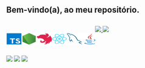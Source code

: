 <h2>Bem-vindo(a), ao meu repositório.<h2>

 ##

<div align="center">
  <a href="https://github.com/Marcos-sxt">
  <img height="180em" src="https://github-readme-stats.vercel.app/api?username=Marcos-sxt&show_icons=true&theme=github_dark&include_all_commits=true&count_private=true"/>
  <img height="180em" src="https://github-readme-stats.vercel.app/api/top-langs/?username=Marcos-sxt&layout=compact&langs_count=7&theme=github_dark"/>
</div>
  <div style="display: flex"><br>
  <img align="center" alt="MX-Js" height="30" width="40" src="https://raw.githubusercontent.com/devicons/devicon/master/icons/typescript/typescript-plain.svg">
  <img align="center" alt="MX-HTML" height="30" width="40" src="https://raw.githubusercontent.com/devicons/devicon/master/icons/nodejs/nodejs-original.svg">
   <img align="center" alt="MX-CSS" height="30" width="40" src="https://raw.githubusercontent.com/devicons/devicon/master/icons/nestjs/nestjs-plain.svg">
  <img align="center" alt="MX-CSS" height="30" width="40" src="https://raw.githubusercontent.com/devicons/devicon/master/icons/react/react-original.svg">
  <img align="center" alt="MX-CSS" height="30" width="40" src="https://raw.githubusercontent.com/devicons/devicon/master/icons/mysql/mysql-original.svg">
  <img align="center" alt="MX-CSS" height="30" width="40" src="https://raw.githubusercontent.com/devicons/devicon/master/icons/java/java-original.svg">

</div>
    
 ##
    
<div>
  <a href="https://www.instagram.com/marukosu_desu/" target="_blank"><img src="https://img.shields.io/badge/-Instagram-%23E4405F?style=for-the-badge&logo=instagram&logoColor=white" target="_blank"></a>
 <a href="https://discord.gg/5zc8JXk2" target="_blank"><img src="https://img.shields.io/badge/Discord-7289DA?style=for-the-badge&logo=discord&logoColor=white" target="_blank"></a> 
  <a href = "mailto:marcossantos7955@gmail.com"><img src="https://img.shields.io/badge/-Gmail-%23333?style=for-the-badge&logo=gmail&logoColor=white" target="_blank"></a>
</div>
